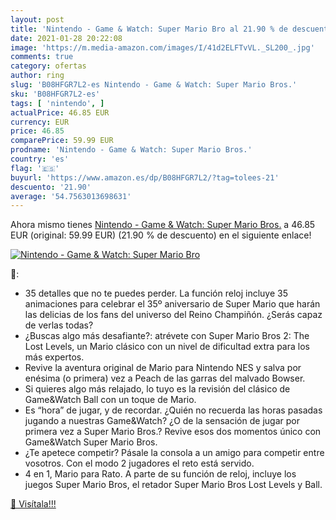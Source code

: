 ```yaml
---
layout: post
title: 'Nintendo - Game & Watch: Super Mario Bro al 21.90 % de descuento'
date: 2021-01-28 20:22:08
image: 'https://m.media-amazon.com/images/I/41d2ELFTvVL._SL200_.jpg'
comments: true
category: ofertas
author: ring
slug: 'B08HFGR7L2-es Nintendo - Game & Watch: Super Mario Bros.'
sku: 'B08HFGR7L2-es'
tags: [ 'nintendo', ]
actualPrice: 46.85 EUR
currency: EUR
price: 46.85
comparePrice: 59.99 EUR
prodname: 'Nintendo - Game & Watch: Super Mario Bros.'
country: 'es'
flag: '🇪🇸'
buyurl: 'https://www.amazon.es/dp/B08HFGR7L2/?tag=tolees-21'
descuento: '21.90'
average: '54.7563013698631'
---
```


Ahora mismo tienes [Nintendo - Game & Watch: Super Mario Bros.](https://www.amazon.es/dp/B08HFGR7L2/?tag=tolees-21) a 46.85 EUR (original: 59.99 EUR) (21.90 %  de descuento) en el siguiente enlace!

[![Nintendo - Game & Watch: Super Mario Bro](https://m.media-amazon.com/images/I/41d2ELFTvVL._SL200_.jpg)](https://www.amazon.es/dp/B08HFGR7L2/?tag=tolees-21)

🔎:

- 35 detalles que no te puedes perder. La función reloj incluye 35 animaciones para celebrar el 35º aniversario de Super Mario que harán las delicias de los fans del universo del Reino Champiñón. ¿Serás capaz de verlas todas?
- ¿Buscas algo más desafiante?: atrévete con Super Mario Bros 2: The Lost Levels, un Mario clásico con un nivel de dificultad extra para los más expertos.
- Revive la aventura original de Mario para Nintendo NES y salva por enésima (o primera) vez a Peach de las garras del malvado Bowser.
- Si quieres algo más relajado, lo tuyo es la revisión del clásico de Game&Watch Ball con un toque de Mario.
- Es “hora” de jugar, y de recordar. ¿Quién no recuerda las horas pasadas jugando a nuestras Game&Watch? ¿O de la sensación de jugar por primera vez a Super Mario Bros.? Revive esos dos momentos único con Game&Watch Super Mario Bros.
- ¿Te apetece competir? Pásale la consola a un amigo para competir entre vosotros. Con el modo 2 jugadores el reto está servido.
- 4 en 1, Mario para Rato. A parte de su función de reloj, incluye los juegos Super Mario Bros, el retador Super Mario Bros Lost Levels y Ball.

[🛒 Visítala!!!](https://www.amazon.es/dp/B08HFGR7L2/?tag=tolees-21)
